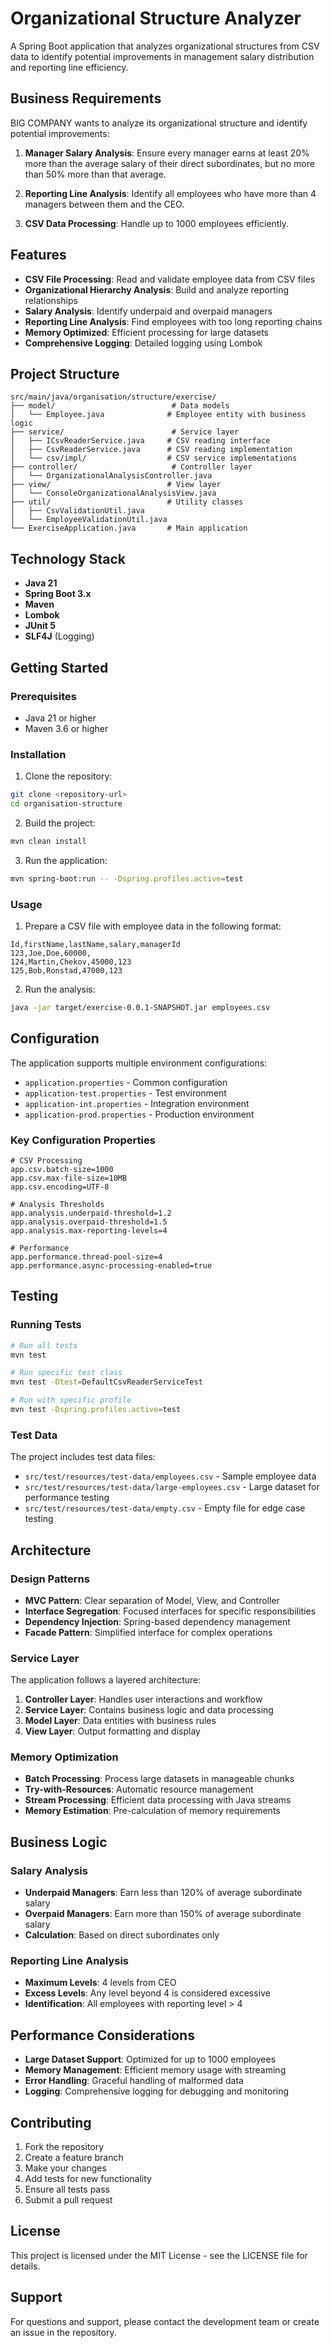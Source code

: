 # Organizational Structure Analyzer

A Spring Boot application that analyzes organizational structures from CSV data to identify potential improvements in management salary distribution and reporting line efficiency.

## Business Requirements

BIG COMPANY wants to analyze its organizational structure and identify potential improvements:

1. **Manager Salary Analysis**: Ensure every manager earns at least 20% more than the average salary of their direct subordinates, but no more than 50% more than that average.

2. **Reporting Line Analysis**: Identify all employees who have more than 4 managers between them and the CEO.

3. **CSV Data Processing**: Handle up to 1000 employees efficiently.

## Features

- **CSV File Processing**: Read and validate employee data from CSV files
- **Organizational Hierarchy Analysis**: Build and analyze reporting relationships
- **Salary Analysis**: Identify underpaid and overpaid managers
- **Reporting Line Analysis**: Find employees with too long reporting chains
- **Memory Optimized**: Efficient processing for large datasets
- **Comprehensive Logging**: Detailed logging using Lombok

## Project Structure

```
src/main/java/organisation/structure/exercise/
├── model/                          # Data models
│   └── Employee.java              # Employee entity with business logic
├── service/                        # Service layer
│   ├── ICsvReaderService.java     # CSV reading interface
│   ├── CsvReaderService.java      # CSV reading implementation
│   └── csv/impl/                  # CSV service implementations
├── controller/                     # Controller layer
│   └── OrganizationalAnalysisController.java
├── view/                          # View layer
│   └── ConsoleOrganizationalAnalysisView.java
├── util/                          # Utility classes
│   ├── CsvValidationUtil.java
│   └── EmployeeValidationUtil.java
└── ExerciseApplication.java       # Main application
```

## Technology Stack

- **Java 21**
- **Spring Boot 3.x**
- **Maven**
- **Lombok**
- **JUnit 5**
- **SLF4J** (Logging)

## Getting Started

### Prerequisites

- Java 21 or higher
- Maven 3.6 or higher

### Installation

1. Clone the repository:
```bash
git clone <repository-url>
cd organisation-structure
```

2. Build the project:
```bash
mvn clean install
```

3. Run the application:
```bash
mvn spring-boot:run -- -Dspring.profiles.active=test
```

### Usage

1. Prepare a CSV file with employee data in the following format:
```csv
Id,firstName,lastName,salary,managerId
123,Joe,Doe,60000,
124,Martin,Chekov,45000,123
125,Bob,Ronstad,47000,123
```

2. Run the analysis:
```bash
java -jar target/exercise-0.0.1-SNAPSHOT.jar employees.csv
```

## Configuration

The application supports multiple environment configurations:

- `application.properties` - Common configuration
- `application-test.properties` - Test environment
- `application-int.properties` - Integration environment  
- `application-prod.properties` - Production environment

### Key Configuration Properties

```properties
# CSV Processing
app.csv.batch-size=1000
app.csv.max-file-size=10MB
app.csv.encoding=UTF-8

# Analysis Thresholds
app.analysis.underpaid-threshold=1.2
app.analysis.overpaid-threshold=1.5
app.analysis.max-reporting-levels=4

# Performance
app.performance.thread-pool-size=4
app.performance.async-processing-enabled=true
```

## Testing

### Running Tests

```bash
# Run all tests
mvn test

# Run specific test class
mvn test -Dtest=DefaultCsvReaderServiceTest

# Run with specific profile
mvn test -Dspring.profiles.active=test
```

### Test Data

The project includes test data files:
- `src/test/resources/test-data/employees.csv` - Sample employee data
- `src/test/resources/test-data/large-employees.csv` - Large dataset for performance testing
- `src/test/resources/test-data/empty.csv` - Empty file for edge case testing

## Architecture

### Design Patterns

- **MVC Pattern**: Clear separation of Model, View, and Controller
- **Interface Segregation**: Focused interfaces for specific responsibilities
- **Dependency Injection**: Spring-based dependency management
- **Facade Pattern**: Simplified interface for complex operations

### Service Layer

The application follows a layered architecture:

1. **Controller Layer**: Handles user interactions and workflow
2. **Service Layer**: Contains business logic and data processing
3. **Model Layer**: Data entities with business rules
4. **View Layer**: Output formatting and display

### Memory Optimization

- **Batch Processing**: Process large datasets in manageable chunks
- **Try-with-Resources**: Automatic resource management
- **Stream Processing**: Efficient data processing with Java streams
- **Memory Estimation**: Pre-calculation of memory requirements

## Business Logic

### Salary Analysis

- **Underpaid Managers**: Earn less than 120% of average subordinate salary
- **Overpaid Managers**: Earn more than 150% of average subordinate salary
- **Calculation**: Based on direct subordinates only

### Reporting Line Analysis

- **Maximum Levels**: 4 levels from CEO
- **Excess Levels**: Any level beyond 4 is considered excessive
- **Identification**: All employees with reporting level > 4

## Performance Considerations

- **Large Dataset Support**: Optimized for up to 1000 employees
- **Memory Management**: Efficient memory usage with streaming
- **Error Handling**: Graceful handling of malformed data
- **Logging**: Comprehensive logging for debugging and monitoring

## Contributing

1. Fork the repository
2. Create a feature branch
3. Make your changes
4. Add tests for new functionality
5. Ensure all tests pass
6. Submit a pull request

## License

This project is licensed under the MIT License - see the LICENSE file for details.

## Support

For questions and support, please contact the development team or create an issue in the repository.
